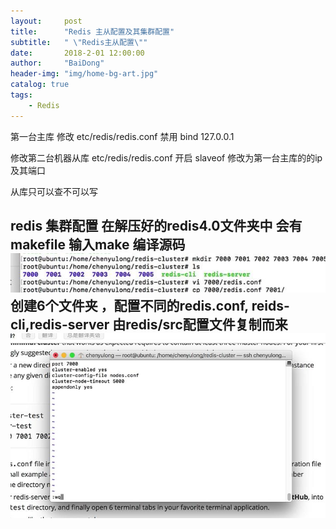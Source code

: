 ```yaml
---
layout:     post
title:      "Redis 主从配置及其集群配置"
subtitle:   " \"Redis主从配置\""
date:       2018-2-01 12:00:00
author:     "BaiDong"
header-img: "img/home-bg-art.jpg"
catalog: true
tags:
    - Redis
---
```

第一台主库 修改 etc/redis/redis.conf  禁用 bind 127.0.0.1

修改第二台机器从库    etc/redis/redis.conf   开启 slaveof  修改为第一台主库的的ip 及其端口

从库只可以查不可以写

redis 集群配置
在解压好的redis4.0文件夹中 会有makefile   输入make 编译源码
<img src="../img/1.jpg"/>
创建6个文件夹 ，配置不同的redis.conf, reids-cli,redis-server 由redis/src配置文件复制而来
<img src="../img/2.jpg"/>
---


